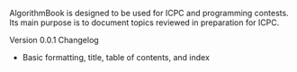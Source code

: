 AlgorithmBook is designed to be used for ICPC and programming contests.
Its main purpose is to document topics reviewed in preparation for ICPC.

Version 0.0.1 Changelog
- Basic formatting, title, table of contents, and index
